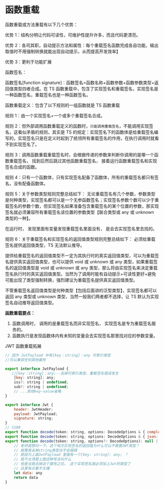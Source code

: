 # 函数重载

函数重载或方法重载有以下几个优势：

优势 1：结构分明让代码可读性，可维护性提升许多，而且代码更漂亮。

优势 2：各司其职，自动提示方法和属性：每个重载签名函数完成各自功能，输出取值时不用强制转换就能出现自动提示，从而提高开发效率】

优势 3：更利于功能扩展

函数签名：

函数签名[function signature]：函数签名=函数名称+函数参数+函数参数类型+返回值类型四者合成。在 TS 函数重载中，包含了实现签名和重载签名，实现签名是一种函数签名，重载签名也是一种函数签名。

函数重载定义：包含了以下规则的一组函数就是 TS 函数重载

规则 1：由一个实现签名+一个或多个重载签名合成。

规则 2：但外部调用函数重载定义的函数时，`只能调用重载签名`，不能调用实现签名，这看似矛盾的规则，其实是 TS 的规定：实现签名下的函数体是给重载签名编写的，实现签名只是在定义时起到了统领所有重载签名的作用，在执行调用时就看不到实现签名了。

规则 3：调用函数重载重载签名时，会根据传递的参数来判断你调用的是哪一个函数重载签名， 找到后然后跳过其他函数重载签名， 接着运行函数重载签名和实现签名合成的函数。

规则 4：只有一个函数体，只有实现签名配备了函数体，所有的重载签名都只有签名，没有配备函数体。

规则 5：关于参数类型规则完整总结如下：
无论重载签名有几个参数，参数类型是何种类型，实现签名都可以是一个无参函数签名；实现签名参数个数可以少于重载签名的参数个数，但实现签名如果准备包含重载签名的某个位置的参数，那实现签名就必须兼容所有重载签名该位置的参数类型【联合类型或 any 或 unknown 类型的一种】。

在运行时， 发现里面有变量发现重载签名里面没有， 是会去实现签名里去找的。

规则 6：关于重载签名和实现签名的返回值类型规则完整总结如下：
必须给重载签名提供返回值类型，TS 无法默认推导。

提供给重载签名的返回值类型不一定为其执行时的真实返回值类型，可以为重载签名提供真实返回值类型，也可以提供 void 或 unknown 或 any 类型，如果重载签名的返回值类型是 void 或 unknown 或 any 类型，那么将由实现签名来决定重载签名执行时的真实返回值类型。当然为了调用时能有自动提示+可读性更好+避免可能出现了类型强制转换，强烈建议为重载签名提供真实返回值类型。

不管重载签名返回值类型是何种类型【包括后面讲的泛型类型】，实现签名都可以返回 any 类型或 unknown 类型，当然一般我们两者都不选择，让 TS 默认为实现签名自动推导返回值类型。

**函数重载要点：**

1. 函数调用时， 调用的是重载签名而非实现签名， 实现签名是专为重载签名服务的。
2. 函数执行是发现函数体内有未知的变量会去实现签名那里找对应的参数变量。

JWT 函数重载拓展

```js
// 因为 JwtPayload 中有[key：string]：any 可索引类型
//可以兼容任何其他属性

export interface JwtPayload {
   //[key：string]：any;--去掉可索引类型，重载签名错误发生
    [key: string]: any;
    iss?: string | undefined;
    sub?: string | undefined;
    // ...其他key-value省略
}

export interface Jwt {
    header: JwtHeader;
    payload: JwtPayload;
    signature: string;
}
// S100
export function decode(token: string, options: DecodeOptions & { complete: true, json: true }): Jwt;
export function decode(token: string, options: DecodeOptions & { json: true }): null | JwtPayload;
export function decode(token: string, options?: DecodeOptions): null | JwtPayload | string{
	// 老师我想问一下，这个地方实现签名的返回值为什么可以不需要JWT类型？
	// 就算我去掉string类型也不会报错
	// 是因为上面JwtPayload 里面有一个[key: string]: any; ？
	// 我不太清楚上面这种写法叫什么
	// 但是当我去掉这个属性之后， 这个实现签名就必须加上Jwt的类型了
	// 这里有点看不太懂
    let data: any
    return data
}

```
